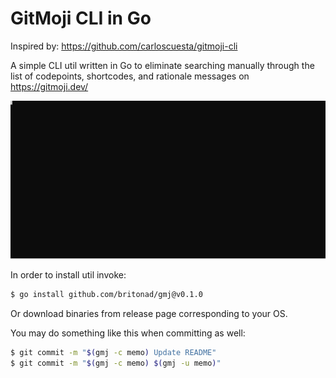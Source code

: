 # GitMoji CLI in Go

Inspired by: https://github.com/carloscuesta/gitmoji-cli

A simple CLI util written in Go to eliminate searching manually through
the list of codepoints, shortcodes, and rationale messages on
https://gitmoji.dev/

![Example](https://raw.githubusercontent.com/britonad/gmj/master/media/example.svg)

In order to install util invoke:

```sh
$ go install github.com/britonad/gmj@v0.1.0
```

Or download binaries from release page corresponding to your OS.

You may do something like this when committing as well:

```sh
$ git commit -m "$(gmj -c memo) Update README"
$ git commit -m "$(gmj -c memo) $(gmj -u memo)"
```
